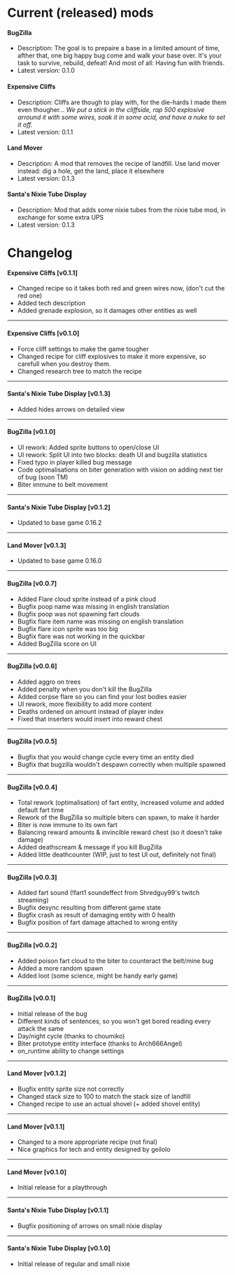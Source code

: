 # Current (released) mods
#### BugZilla
* Description: The goal is to prepaire a base in a limited amount of time, afther that, one big happy bug come and walk your base over. It's your task to survive, rebuild, defeat! And most of all: Having fun with friends.
* Latest version: 0.1.0

#### Expensive Cliffs
* Description: Cliffs are though to play with, for the die-hards I made them even thougher...
*We put a stick in the cliffside, rap 500 explosive arround it with some wires, soak it in some acid, and have a nuke to set it off.*
* Latest version: 0.1.1

#### Land Mover
* Description: A mod that removes the recipe of landfill. Use land mover instead: dig a hole, get the land, place it elsewhere
* Latest version: 0.1.3

#### Santa's Nixie Tube Display
* Description: Mod that adds some nixie tubes from the nixie tube mod, in exchange for some extra UPS
* Latest version: 0.1.3

# Changelog
#### Expensive Cliffs [v0.1.1]
* Changed recipe so it takes both red and green wires now, (don't cut the red one)
* Added tech description
* Added grenade explosion, so it damages other entities as well

-----
#### Expensive Cliffs [v0.1.0]
* Force cliff settings to make the game tougher
* Changed recipe for cliff explosives to make it  more expensive, so carefull when you destroy them.
* Changed research tree to match the recipe

-----
#### Santa's Nixie Tube Display [v0.1.3]
* Added hides arrows on detailed view

-----
#### BugZilla [v0.1.0]
* UI rework: Added sprite buttons to open/close UI
* UI rework: Split UI into two blocks: death UI and bugzilla statistics
* Fixed typo in player killed bug message
* Code optimalisations on biter generation with vision on adding next tier of bug (soon TM)
* Biter immune to belt movement

-----
#### Santa's Nixie Tube Display [v0.1.2]
* Updated to base game 0.16.2

-----
#### Land Mover [v0.1.3]
* Updated to base game 0.16.0

-----
#### BugZilla [v0.0.7]
* Added Flare cloud sprite instead of a pink cloud
* Bugfix poop name was missing in english translation
* Bugfix poop was not spawning fart clouds
* Bugfix flare item name was missing on english translation
* Bugfix flare icon sprite was too big
* Bugfix flare was not working in the quickbar
* Added BugZilla score on UI

-----
#### BugZilla [v0.0.6]
* Added aggro on trees
* Added penalty when you don't kill the BugZilla
* Added corpse flare so you can find your lost bodies easier
* UI rework, more flexibility to add more content
* Deaths ordened on amount instead of player index
* Fixed that inserters would insert into reward chest

-----
#### BugZilla [v0.0.5]
* Bugfix that you would change cycle every time an entity died
* Bugfix that bugzilla wouldn't despawn correctly when multiple spawned

-----
#### BugZilla [v0.0.4]
* Total rework (optimalisation) of fart entity, increased volume and added default fart time
* Rework of the BugZilla so multiple biters can spawn, to make it harder
* Biter is now immune to its own fart
* Balancing reward amounts & invincible reward chest (so it doesn't take damage)
* Added deathscream & message if you kill BugZilla
* Added little deathcounter (WIP, just to test UI out, definitely not final)

-----
#### BugZilla [v0.0.3]
* Added fart sound (!fart1 soundeffect from Shredguy99's twitch streaming)
* Bugfix desync resulting from different game state
* Bugfix crash as result of damaging entity with 0 health
* Bugfix position of fart damage attached to wrong entity

-----
#### BugZilla [v0.0.2]
* Added poison fart cloud to the biter to counteract the belt/mine bug
* Added a more random spawn
* Added loot (some science, might be handy early game)

-----
#### BugZilla [v0.0.1]
* Initial release of the bug
* Different kinds of sentences, so you won't get bored reading every attack the same
* Day/night cycle (thanks to choumiko)
* Biter prototype entity interface (thanks to Arch666Angel)
* on_runtime ability to change settings

-----
#### Land Mover [v0.1.2]
* Bugfix entity sprite size not correctly
* Changed stack size to 100 to match the stack size of landfill
* Changed recipe to use an actual shovel (+ added shovel entity)

-----
#### Land Mover [v0.1.1]
* Changed to a more appropriate recipe (not final)
* Nice graphics for tech and entity designed by geilolo

-----
#### Land Mover [v0.1.0]
* Initial release for a playthrough

-----
#### Santa's Nixie Tube Display [v0.1.1]
* Bugfix positioning of arrows on small nixie display

-----
#### Santa's Nixie Tube Display [v0.1.0]
* Initial release of regular and small nixie
